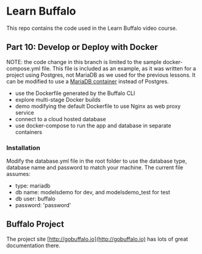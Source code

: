 # Learn Buffalo

This repo contains the code used in the Learn Buffalo video course.

## Part 10: Develop or Deploy with Docker

NOTE: the code change in this branch is limited to the sample docker-compose.yml file. This file is included as an example, as it was written for a project using Postgres, not MariaDB as we used for the previous lessons. It can be modified to use a <a href="https://hub.docker.com/_/mariadb">MariaDB container</a> instead of Postgres.

* use the Dockerfile generated by the Buffalo CLI
* explore multi-stage Docker builds
* demo modifying the default Dockerfile to use Nginx as web proxy service
* connect to a cloud hosted database
* use docker-compose to run the app and database in separate containers

### Installation

Modify the database.yml file in the root folder to use the database type, database name and password to match your machine.
The current file assumes:
* type: mariadb
* db name: modelsdemo for dev, and modelsdemo_test for test
* db user: buffalo
* password: 'password'

## Buffalo Project

The project site [http://gobuffalo.io](http://gobuffalo.io) has lots of great documentation there.
